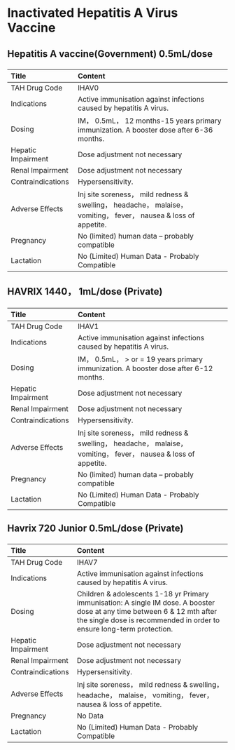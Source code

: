 # Inactivated Hepatitis A Virus Vaccine

## Hepatitis A vaccine(Government) 0.5mL/dose

##### 

| Title              | Content                                                                                                          |
|:-------------------|:-----------------------------------------------------------------------------------------------------------------|
| TAH Drug Code      | IHAV0                                                                                                            |
| Indications        | Active immunisation against infections caused by hepatitis A virus.                                              |
| Dosing             | IM， 0.5mL， 12 months-15 years primary immunization. A booster dose after 6-36 months.                          |
| Hepatic Impairment | Dose adjustment not necessary                                                                                    |
| Renal Impairment   | Dose adjustment not necessary                                                                                    |
| Contraindications  | Hypersensitivity.                                                                                                |
| Adverse Effects    | Inj site soreness， mild redness & swelling， headache， malaise， vomiting， fever， nausea & loss of appetite. |
| Pregnancy          | No (limited) human data – probably compatible                                                                    |
| Lactation          | No (Limited) Human Data - Probably Compatible                                                                    |

## HAVRIX 1440， 1mL/dose (Private)

##### 

| Title              | Content                                                                                                          |
|:-------------------|:-----------------------------------------------------------------------------------------------------------------|
| TAH Drug Code      | IHAV1                                                                                                            |
| Indications        | Active immunisation against infections caused by hepatitis A virus.                                              |
| Dosing             | IM， 0.5mL， > or = 19 years primary immunization. A booster dose after 6-12 months.                             |
| Hepatic Impairment | Dose adjustment not necessary                                                                                    |
| Renal Impairment   | Dose adjustment not necessary                                                                                    |
| Contraindications  | Hypersensitivity.                                                                                                |
| Adverse Effects    | Inj site soreness， mild redness & swelling， headache， malaise， vomiting， fever， nausea & loss of appetite. |
| Pregnancy          | No (limited) human data – probably compatible                                                                    |
| Lactation          | No (Limited) Human Data - Probably Compatible                                                                    |

## Havrix 720 Junior 0.5mL/dose (Private)

##### 

| Title              | Content                                                                                                                                                                                            |
|:-------------------|:---------------------------------------------------------------------------------------------------------------------------------------------------------------------------------------------------|
| TAH Drug Code      | IHAV7                                                                                                                                                                                              |
| Indications        | Active immunisation against infections caused by hepatitis A virus.                                                                                                                                |
| Dosing             | Children & adolescents 1-18 yr Primary immunisation: A single IM dose. A booster dose at any time between 6 & 12 mth after the single dose is recommended in order to ensure long-term protection. |
| Hepatic Impairment | Dose adjustment not necessary                                                                                                                                                                      |
| Renal Impairment   | Dose adjustment not necessary                                                                                                                                                                      |
| Contraindications  | Hypersensitivity.                                                                                                                                                                                  |
| Adverse Effects    | Inj site soreness， mild redness & swelling， headache， malaise， vomiting， fever， nausea & loss of appetite.                                                                                   |
| Pregnancy          | No Data                                                                                                                                                                                            |
| Lactation          | No (Limited) Human Data - Probably Compatible                                                                                                                                                      |

